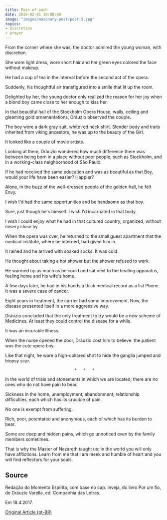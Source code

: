 ```yaml
---
title: Pain of each
date: 2019-02-01 19:00:00
image: "images/masonary-post/post-2.jpg"
topics: 
- discretion
- prayer
---
```


From the corner where she was, the doctor admired the young woman, with discretion.

She wore light dress, wore short hair and her green eyes colored the
face without makeup.

He had a cup of tea in the interval before the second act of the opera.

Suddenly, his thoughtful air transfigured into a smile that lit up the room.

Delighted by her, the young doctor only realized the reason for her joy
when a blond boy came close to her enough to kiss her.

In that beautiful hall of the Stockholm Opera House, walls, ceiling and
gleaming gold ornamentations, Dráuzio observed the couple.

The boy wore a dark gray suit, white red neck shirt. Slender body
and traits inherited from viking ancestors, he was up to the beauty of the
Girl.

It looked like a couple of movie artists.

Looking at them, Dráuzio wondered how much difference there was between being born in a
place without poor people, such as Stockholm, and in a working-class neighborhood of São Paulo.

If he had received the same education and was as beautiful as that
Boy, would your life have been easier? Happier?

Alone, in the buzz of the well-dressed people of the golden hall, he felt
Envy.

I wish I'd had the same opportunities and be handsome as that boy.

Sure, just though he's himself. I wish I'd incarnated in that body.

I wish I could enjoy what he had in that cultured country, organized, without
misery close by.

When the opera was over, he returned to the small guest apartment that the
medical institute, where he interned, had given him in.

It rained and he arrived with soaked socks. It was cold.

He thought about taking a hot shower but the shower refused to work.

He warmed up as much as he could and sat next to the heating apparatus,
feeling home and his wife's home.

A few days later, he had in his hands a thick medical record as a list
Phone. It was a severe case of cancer.

Eight years in treatment, the carrier had some improvement. Now, the disease
presented itself in a more aggressive way.

Dráuzio concluded that the only treatment to try would be a new scheme of
Medicines. At least they could control the disease for a while.

It was an incurable illness.

When the nurse opened the door, Dráuzio cost him to believe: the patient was the
cute opera boy.

Like that night, he wore a high-collared shirt to hide the ganglia
jumped and biopsy scar.

                                   *   *   *

In the world of trials and atonements in which we are located, there are no ones who do not have pain
to bear.

Sickness in the home, unemployment, abandonment, relationship difficulties, each
which has its crucible of pain.

No one is exempt from suffering.

Rich, poor, potentated and anonymous, each of which has its burden to bear.

Some are deep and hidden pains, which go unnoticed even by the
family members sometimes.

That is why the Master of Nazareth taught us: In the world you will only have afflictions.
Learn from me that I am meek and humble of heart and you will find reflectors
for your souls.


## Source
Redação do Momento Espírita, com base no cap.
Inveja, do livro Por um fio, de Dráuzio Varella,
ed. Companhia das Letras.

Em 18.4.2017.

[Original Article (pt-BR)](http://momento.com.br/pt/ler_texto.php?id=5080)
